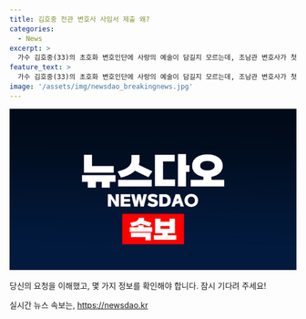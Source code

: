 ```yaml
---
title: 김호중 전관 변호사 사임서 제출 왜?
categories:
  - News
excerpt: >
  가수 김호중(33)의 초호화 변호인단에 사랑의 예술이 담길지 모르는데, 조남관 변호사가 첫 재판 일주일 앞둬 사임한 소식이 전해졌다. 이로 인해 관심이 집중되고 있는 가운데, 꾸리고 있는 변호인단을 통해 김호중은 어떤 방향으로 사태를 이끌어가고 있을지 궁금증이 높아지고 있다.
feature_text: >
  가수 김호중(33)의 초호화 변호인단에 사랑의 예술이 담길지 모르는데, 조남관 변호사가 첫 재판 일주일 앞둬 사임한 소식이 전해졌다. 이로 인해 관심이 집중되고 있는 가운데, 꾸리고 있는 변호인단을 통해 김호중은 어떤 방향으로 사태를 이끌어가고 있을지 궁금증이 높아지고 있다.
image: '/assets/img/newsdao_breakingnews.jpg'
---
```


<p><img src="/assets/img/newsdao_breakingnews.jpg" alt="ontimetimes 속보" /></p>

<p>당신의 요청을 이해했고, 몇 가지 정보를 확인해야 합니다. 잠시 기다려 주세요!</p>
실시간 뉴스 속보는, <a href="https://newsdao.kr" rel="dofollow">https://newsdao.kr</a>


